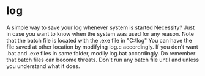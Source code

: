 # log
A simple way to save your log whenever system is started
Necessity?
Just in case you want to know when the system was used for any reason.
Note that the batch file is located with the .exe file in "C:\log"
You can have the file saved at other location by modifying log.c accordingly.
If you don't want .bat and .exe files in same folder, modily log.bat accordingly.
Do remember that batch files can become threats. Don't run any batch file until and unless you understand what it does.
